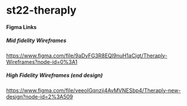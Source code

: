 # st22-theraply

#### Figma Links

##### Mid fidelity Wireframes

https://www.figma.com/file/9aDyFG3R8EQl9nuH1aCjgt/Theraply-Wireframes?node-id=0%3A1

##### High Fidelity Wireframes (end design)

https://www.figma.com/file/veeoIGqnzji4AvMVNESbp4/Theraply-new-design?node-id=2%3A509

